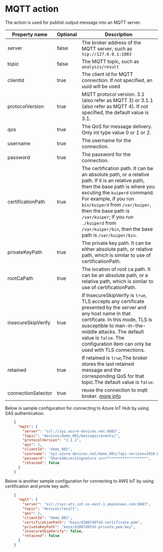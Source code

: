 # MQTT action

The action is used for publish output message into an MQTT server. 

| Property name      | Optional | Description                                                  |
| ------------------ | -------- | ------------------------------------------------------------ |
| server             | false    | The broker address of the MQTT server, such as `tcp://127.0.0.1:1883` |
| topic              | false    | The MQTT topic, such as `analysis/result`                    |
| clientId           | true     | The client id for MQTT connection. If not specified, an uuid will be used |
| protocolVersion    | true     | MQTT protocol version. 3.1 (also refer as MQTT 3) or 3.1.1 (also refer as MQTT 4).  If not specified, the default value is 3.1. |
| qos                | true     | The QoS for message delivery. Only int type value 0 or 1 or 2. |
| username           | true     | The username for the connection.                             |
| password           | true     | The password for the connection.                             |
| certificationPath  | true     | The certification path. It can be an absolute path, or a relative path. If it is an relative path, then the base path is where you excuting the `kuiperd` command. For example, if you run `bin/kuiperd` from `/var/kuiper`, then the base path is `/var/kuiper`; If you run `./kuiperd` from `/var/kuiper/bin`, then the base path is `/var/kuiper/bin`. |
| privateKeyPath     | true     | The private key path. It can be either absolute path, or relative path, which is similar to use of certificationPath. |
| rootCaPath     | true     | The location of root ca path. It can be an absolute path, or a relative path, which is similar to use of certificationPath. |
| insecureSkipVerify | true     | If InsecureSkipVerify is `true`, TLS accepts any certificate presented by the server and any host name in that certificate.  In this mode, TLS is susceptible to man-in-the-middle attacks. The default value is `false`. The configuration item can only be used with TLS connections. |
| retained           | true     | If retained is `true`,The broker stores the last retained message and the corresponding QoS for that topic.The default value is `false`.
| connectionSelector | true     | reuse the connection to mqtt broker. [more info](../sources/mqtt.md#connectionselector)

Below is sample configuration for connecting to Azure IoT Hub by using SAS authentication.
```json
    {
      "mqtt": {
        "server": "ssl://xyz.azure-devices.net:8883",
        "topic": "devices/demo_001/messages/events/",
        "protocolVersion": "3.1.1",
        "qos": 1,
        "clientId": "demo_001",
        "username": "xyz.azure-devices.net/demo_001/?api-version=2018-06-30",
        "password": "SharedAccessSignature sr=*******************",
        "retained": false
      }
    }
```

Below is another sample configuration for connecting to AWS IoT by using certification and privte key auth.

```json
    {
      "mqtt": {
        "server": "ssl://xyz-ats.iot.us-east-1.amazonaws.com:8883",
        "topic": "devices/result",
        "qos": 1,
        "clientId": "demo_001",
        "certificationPath": "keys/d3807d9fa5-certificate.pem",
        "privateKeyPath": "keys/d3807d9fa5-private.pem.key", 
        "insecureSkipVerify": false,
        "retained": false
      }
    }
```

